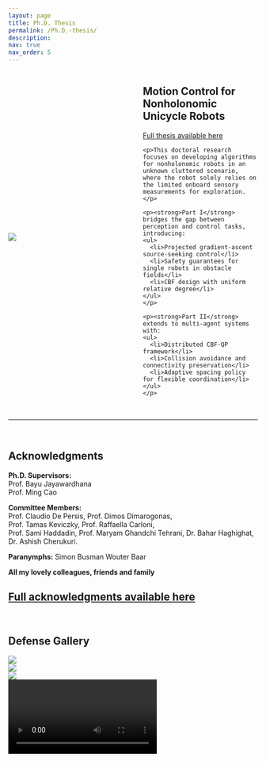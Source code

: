 ```yaml
---
layout: page
title: Ph.D. Thesis
permalink: /Ph.D.-thesis/
description: 
nav: true
nav_order: 5
---
```


<style>
.thesis-header {
  display: flex;
  gap: 40px;
  align-items: center;
  margin-bottom: 2rem;
}
.thesis-image {
  flex: 1;
  min-width: 0;
}
.thesis-text {
  flex: 1;
  min-width: 0;
}
@media (max-width: 768px) {
  .thesis-header {
    flex-direction: column;
  }
}
</style>

<div class="thesis-header">
  <div class="thesis-image">
    <img src="/assets/img/cover-all.png" class="img-fluid rounded">
  </div>
  <div class="thesis-text">
    <h2>Motion Control for Nonholonomic Unicycle Robots</h2>
    <p><a href="https://research.rug.nl/en/publications/motion-control-for-nonholonomic-unicycle-robots">Full thesis available here</a></p>
    
    <p>This doctoral research focuses on developing algorithms for nonholonomic robots in an unknown cluttered scenario, where the robot solely relies on the limited onboard sensory measurements for exploration.</p>
    
    <p><strong>Part I</strong> bridges the gap between perception and control tasks, introducing:
    <ul>
      <li>Projected gradient-ascent source-seeking control</li>
      <li>Safety guarantees for single robots in obstacle fields</li>
      <li>CBF design with uniform relative degree</li>
    </ul>
    </p>
    
    <p><strong>Part II</strong> extends to multi-agent systems with:
    <ul>
      <li>Distributed CBF-QP framework</li>
      <li>Collision avoidance and connectivity preservation</li>
      <li>Adaptive spacing policy for flexible coordination</li>
    </ul>
    </p>
  </div>
</div>

---
<br>

## Acknowledgments  

**Ph.D. Supervisors:**  
Prof. Bayu Jayawardhana  
Prof. Ming Cao  

**Committee Members:**  
Prof. Claudio De Persis, Prof. Dimos Dimarogonas,  
Prof. Tamas Keviczky, Prof. Raffaella Carloni,  
Prof. Sami Haddadin, Prof. Maryam Ghandchi Tehrani,
Dr. Bahar Haghighat, Dr. Ashish Cherukuri. 

**Paranymphs:**
Simon Busman
Wouter Baar

**All my lovely colleagues, friends and family**

[Full acknowledgments available here](https://yourdomain.com/assets/pdf/acknowledge.pdf)
---
<br>

## Defense Gallery

<div class="row">
  <div class="col-sm-4">
    <img src="/assets/img/news/phd_1.jpg" class="img-fluid rounded">
  </div>
  <div class="col-sm-4">
    <img src="/assets/img/news/phd.jpg" class="img-fluid rounded">
  </div>
  <div class="col-sm-4">
    <img src="/assets/img/news/phd_3.jpg" class="img-fluid rounded">
  </div>
</div>

<div class="mt-3">
  <video controls class="img-fluid rounded">
    <source src="/assets/video/defence.mp4" type="video/mp4">
  </video>
</div>